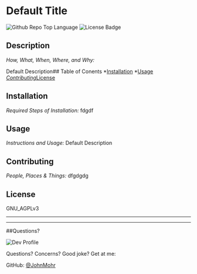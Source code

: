 
# Default Title

![Github Repo Top Language](https://img.shields.io/github/languages/top/JohnMohr/RMGen?style=flat&logo=appveyor) 
![License Badge]('https://img.shields.io/badge/License-GNU_AGPLv3-brightgreen.svg')

## **Description**

*How, What, When, Where, and Why:*

Default Description## Table of Conents
    *[Installation](#projectInstall)
    *[Usage](#projectStory)
    *[Contributing](#projectContrib)*[License](#userResponses.projectLicense)
## **Installation**

*Required Steps of Installation:*
fdgdf

## **Usage**
    
*Instructions and Usage:*
Default Description

## **Contributing**
    
*People, Places & Things:*
dfgdgdg


## **License**

GNU_AGPLv3




***
***

##Questions?

![Dev Profile](https://avatars2.githubusercontent.com/u/74803311?v=4)

Questions? Concerns? Good joke? Get at me:

GitHub: [@JohnMohr](https://api.github.com/users/JohnMohr)

